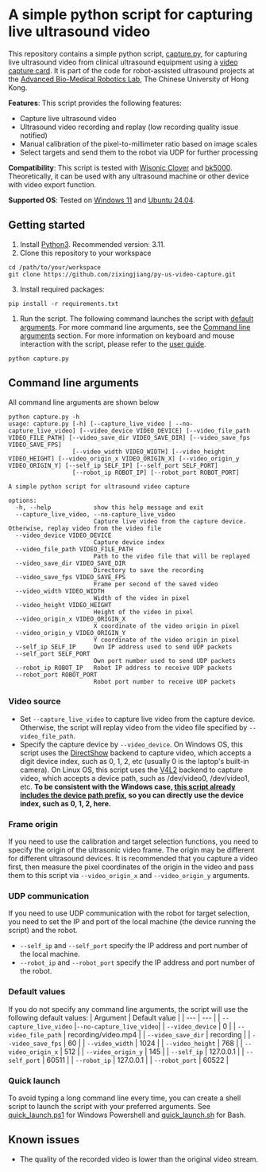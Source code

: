 # A simple python script for capturing live ultrasound video 

This repository contains a simple python script, [capture.py](https://github.com/zixingjiang/py-us-video-capture/blob/main/capture.py), for capturing live ultrasound video from clinical ultrasound equipment using a [video capture card](https://www.amazon.com/UGREEN-Recording-Streaming-Teaching-Conference/dp/B0BGMYPBF4/ref=asc_df_B0BGMYPBF4/?tag=hkgoshpadde-20&linkCode=df0&hvadid=680049709844&hvpos=&hvnetw=g&hvrand=2027351292518295012&hvpone=&hvptwo=&hvqmt=&hvdev=c&hvdvcmdl=&hvlocint=&hvlocphy=9191495&hvtargid=pla-1943464770846&psc=1&language=en_US&mcid=6c4da96552333c2cb6d45d0a261ab674). It is part of the code for robot-assisted ultrasound projects at the [Advanced Bio-Medical Robotics Lab](https://research.surgery.cuhk.edu.hk/lizhengrobotics/), The Chinese University of Hong Kong.

 

**Features**: This script provides the following features:
- Capture live ultrasound video
- Ultrasound video recording and replay (low recording quality issue notified)
- Manual calibration of the pixel-to-millimeter ratio based on image scales  
- Select targets and send them to the robot via UDP for further processing

**Compatibility**: This script is tested with [Wisonic Clover](https://www.wisonic.com/en/list_26/189.html) and [bk5000](https://www.bkmedical.com/systems/bk5000/). Theoretically, it can be used with any ultrasound machine or other device with video export function.

**Supported OS**: Tested on [Windows 11](https://www.microsoft.com/en-us/software-download/windows11) and [Ubuntu 24.04](https://ubuntu.com/download/desktop).

## Getting started 
1. Install [Python3](https://www.python.org/downloads/). Recommended version: 3.11. 
2. Clone this repository to your workspace
```
cd /path/to/your/workspace
git clone https://github.com/zixingjiang/py-us-video-capture.git
```
3. Install required packages:
```
pip install -r requirements.txt
```
1. Run the script. The following command launches the script with [default arguments](#default-values). For more command line arguments, see the [Command line arguments](#command-line-arguments) section. For more information on keyboard and mouse interaction with the script, please refer to the [user guide](https://github.com/zixingjiang/py-us-video-capture/blob/main/doc/user_guide.md).
```
python capture.py
```
## Command line arguments
All command line arguments are shown below
```
python capture.py -h
usage: capture.py [-h] [--capture_live_video | --no-capture_live_video] [--video_device VIDEO_DEVICE] [--video_file_path VIDEO_FILE_PATH] [--video_save_dir VIDEO_SAVE_DIR] [--video_save_fps VIDEO_SAVE_FPS]
                  [--video_width VIDEO_WIDTH] [--video_height VIDEO_HEIGHT] [--video_origin_x VIDEO_ORIGIN_X] [--video_origin_y VIDEO_ORIGIN_Y] [--self_ip SELF_IP] [--self_port SELF_PORT]
                  [--robot_ip ROBOT_IP] [--robot_port ROBOT_PORT]

A simple python script for ultrasound video capture

options:
  -h, --help            show this help message and exit
  --capture_live_video, --no-capture_live_video
                        Capture live video from the capture device. Otherwise, replay video from the video file
  --video_device VIDEO_DEVICE
                        Capture device index
  --video_file_path VIDEO_FILE_PATH
                        Path to the video file that will be replayed
  --video_save_dir VIDEO_SAVE_DIR
                        Directory to save the recording
  --video_save_fps VIDEO_SAVE_FPS
                        Frame per second of the saved video
  --video_width VIDEO_WIDTH
                        Width of the video in pixel
  --video_height VIDEO_HEIGHT
                        Height of the video in pixel
  --video_origin_x VIDEO_ORIGIN_X
                        X coordinate of the video origin in pixel
  --video_origin_y VIDEO_ORIGIN_Y
                        Y coordinate of the video origin in pixel
  --self_ip SELF_IP     Own IP address used to send UDP packets
  --self_port SELF_PORT
                        Own port number used to send UDP packets
  --robot_ip ROBOT_IP   Robot IP address to receive UDP packets
  --robot_port ROBOT_PORT
                        Robot port number to receive UDP packets
```

### Video source
- Set ```--capture_live_video``` to capture live video from the capture device. Otherwise, the script will replay video from the video file specified by ```--video_file_path```.
- Specify the capture device by ```--video_device```. On Windows OS, this script uses the [DirectShow](https://learn.microsoft.com/en-us/windows/win32/directshow/directshow) backend to capture video, which accepts a digit device index, such as 0, 1, 2, etc (usually 0 is the laptop's built-in camera). On Linux OS, this script uses the [V4L2](https://en.wikipedia.org/wiki/Video4Linux) backend to capture video, which accepts a device path, such as /dev/video0, /dev/video1, etc. **To be consistent with the Windows case, [this script already includes the device path prefix](https://github.com/zixingjiang/py-us-video-capture/blob/main/capture.py#L27), so you can directly use the device index, such as 0, 1, 2, here.**


### Frame origin
If you need to use the calibration and target selection functions, you need to specify the origin of the ultrasonic video frame. The origin may be different for different ultrasound devices. It is recommended that you capture a video first, then measure the pixel coordinates of the origin in the video and pass them to this script via ```--video_origin_x``` and ```--video_origin_y``` arguments.

### UDP communication
If you need to use UDP communication with the robot for target selection, you need to set the IP and port of the local machine (the device running the script) and the robot.
- ```--self_ip``` and ```--self_port``` specify the IP address and port number of the local machine.
- ```--robot_ip``` and ```--robot_port``` specify the IP address and port number of the robot.

### Default values
If you do not specify any command line arguments, the script will use the following default values:
| Argument | Default value |
| --- | --- |
| ```--capture_live_video``` |```--no-capture_live_video```|
| ```--video_device``` | 0 |
| ```--video_file_path``` | recording/video.mp4 |
| ```--video_save_dir``` | recording |
| ```--video_save_fps``` | 60 |
| ```--video_width``` | 1024 |
| ```--video_height``` | 768 |
| ```--video_origin_x``` | 512 |
| ```--video_origin_y``` | 145 |
| ```--self_ip``` | 127.0.0.1 |
| ```--self_port``` | 60511 |
| ```--robot_ip``` | 127.0.0.1 |
| ```--robot_port``` | 60522 |


### Quick launch
To avoid typing a long command line every time, you can create a shell script to launch the script with your preferred arguments. See [quick_launch.ps1](https://github.com/zixingjiang/py-us-video-capture/blob/main/quick_launch.ps1) for Windows Powershell and [quick_launch.sh](https://github.com/zixingjiang/py-us-video-capture/blob/main/quick_launch.ps1) for Bash.


## Known issues
- The quality of the recorded video is lower than the original video stream.